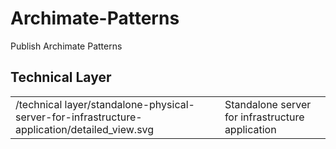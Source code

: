 # Archimate-Patterns
Publish Archimate Patterns

## Technical Layer

|  |  |
|--|--|
| /technical layer/standalone-physical-server-for-infrastructure-application/detailed_view.svg | Standalone server for infrastructure application |
